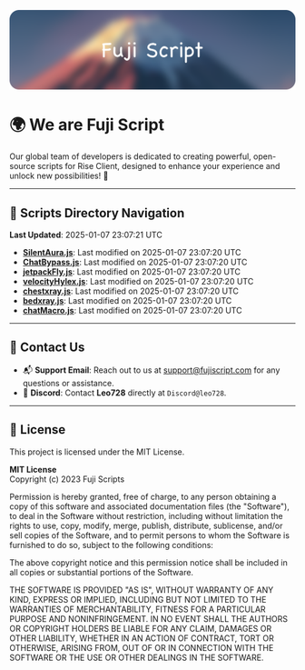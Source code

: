 ![Banner](.github/b.webp)

# 🌍 **We are Fuji Script**

Our global team of developers is dedicated to creating powerful, open-source scripts for Rise Client, designed to enhance your experience and unlock new possibilities! 🌟

---
<!-- SCRIPTS_NAVIGATION_START -->
## 📂 **Scripts Directory Navigation**

**Last Updated**: 2025-01-07 23:07:21 UTC

- **[SilentAura.js](scripts/SilentAura.js)**: Last modified on 2025-01-07 23:07:20 UTC
- **[ChatBypass.js](scripts/ChatBypass.js)**: Last modified on 2025-01-07 23:07:20 UTC
- **[jetpackFly.js](scripts/jetpackFly.js)**: Last modified on 2025-01-07 23:07:20 UTC
- **[velocityHylex.js](scripts/velocityHylex.js)**: Last modified on 2025-01-07 23:07:20 UTC
- **[chestxray.js](scripts/chestxray.js)**: Last modified on 2025-01-07 23:07:20 UTC
- **[bedxray.js](scripts/bedxray.js)**: Last modified on 2025-01-07 23:07:20 UTC
- **[chatMacro.js](scripts/chatMacro.js)**: Last modified on 2025-01-07 23:07:20 UTC

<!-- SCRIPTS_NAVIGATION_END -->

---

## 💬 **Contact Us**  
- 📬 **Support Email**: Reach out to us at [support@fujiscript.com](mailto:support@fujiscript.com) for any questions or assistance.  
- 💬 **Discord**: Contact **Leo728** directly at `Discord@leo728`.

---

## 📜 **License**

This project is licensed under the MIT License.  

**MIT License**  
Copyright (c) 2023 Fuji Scripts  

Permission is hereby granted, free of charge, to any person obtaining a copy of this software and associated documentation files (the "Software"), to deal in the Software without restriction, including without limitation the rights to use, copy, modify, merge, publish, distribute, sublicense, and/or sell copies of the Software, and to permit persons to whom the Software is furnished to do so, subject to the following conditions:  

The above copyright notice and this permission notice shall be included in all copies or substantial portions of the Software.  

THE SOFTWARE IS PROVIDED "AS IS", WITHOUT WARRANTY OF ANY KIND, EXPRESS OR IMPLIED, INCLUDING BUT NOT LIMITED TO THE WARRANTIES OF MERCHANTABILITY, FITNESS FOR A PARTICULAR PURPOSE AND NONINFRINGEMENT. IN NO EVENT SHALL THE AUTHORS OR COPYRIGHT HOLDERS BE LIABLE FOR ANY CLAIM, DAMAGES OR OTHER LIABILITY, WHETHER IN AN ACTION OF CONTRACT, TORT OR OTHERWISE, ARISING FROM, OUT OF OR IN CONNECTION WITH THE SOFTWARE OR THE USE OR OTHER DEALINGS IN THE SOFTWARE.  
